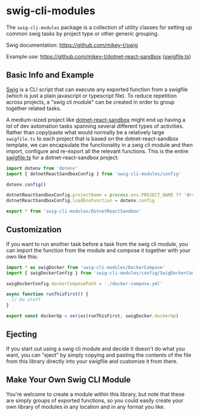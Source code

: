 # swig-cli-modules

The `swig-cli-modules` package is a collection of utility classes for setting up common swig tasks by project type or other generic grouping.

Swig documentation: https://github.com/mikey-t/swig

Example use: https://github.com/mikey-t/dotnet-react-sandbox ([swigfile.ts](https://github.com/mikey-t/dotnet-react-sandbox/blob/main/swigfile.ts))

## Basic Info and Example

[Swig](https://github.com/mikey-t/swig) is a CLI script that can execute any exported function from a swigfile (which is just a plain javascript or typescript file). To reduce repetition across projects, a "swig cli module" can be created in order to group together related tasks.

A medium-sized project like [dotnet-react-sandbox](https://github.com/mikey-t/dotnet-react-sandbox) might end up having a lot of dev automation tasks spanning several different types of activities. Rather than copy/paste what would normally be a relatively large `swigfile.ts` to each project that is based on the dotnet-react-sandbox template, we can encapsulate the functionality in a swig cli module and then import, configure and re-export all the relevant functions. This is the entire [swigfile.ts](https://github.com/mikey-t/dotnet-react-sandbox/blob/main/swigfile.ts) for a dotnet-react-sandbox project:

```javascript
import dotenv from 'dotenv'
import { dotnetReactSandboxConfig } from 'swig-cli-modules/config'

dotenv.config()

dotnetReactSandboxConfig.projectName = process.env.PROJECT_NAME ?? 'drs'
dotnetReactSandboxConfig.loadEnvFunction = dotenv.config

export * from 'swig-cli-modules/DotnetReactSandbox'

```

## Customization

If you want to run another task before a task from the swig cli module, you can import the function from the module and compose it together with your own like this:

```javascript
import * as swigDocker from 'swig-cli-modules/DockerCompose'
import { swigDockerConfig } from 'swig-cli-modules/config/SwigDockerComposeConfig.js'

swigDockerConfig.dockerComposePath = './docker-compose.yml'

async function runThisFirst() {
  // Do stuff
}

export const dockerUp = series(runThisFirst, swigDocker.dockerUp)

```

## Ejecting

If you start out using a swig cli module and decide it doesn't do what you want, you can "eject" by simply copying and pasting the contents of the file from this library directly into your swigfile and customize it from there.

## Make Your Own Swig CLI Module

You're welcome to create a module within this library, but note that these are simply groups of exported functions, so you could easily create your own library of modules in any location and in any format you like.
